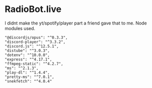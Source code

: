 # RadioBot.live

I didnt make the yt/spotify/player part a friend gave that to me.
Node modules used.

    "@discordjs/opus": "^0.3.3",
    "discord-player": "^3.3.2",
    "discord.js": "^12.5.1",
    "distube": "^3.0.3",
    "dotenv": "^10.0.0",
    "express": "^4.17.1",
    "ffmpeg-static": "^4.2.7",
    "ms": "^2.1.3",
    "play-dl": "^1.4.4",
    "pretty-ms": "^7.0.1",
    "snekfetch": "^4.0.4"
